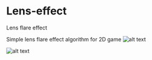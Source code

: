 # Lens-effect
Lens flare effect

Simple lens flare effect algorithm for 2D game
![alt text](https://github.com/yoyoberenguer/lens-effect/blob/master/Screendump0.png) 

![alt text](https://github.com/yoyoberenguer/lens-effect/blob/master/Screendump1.png) 
